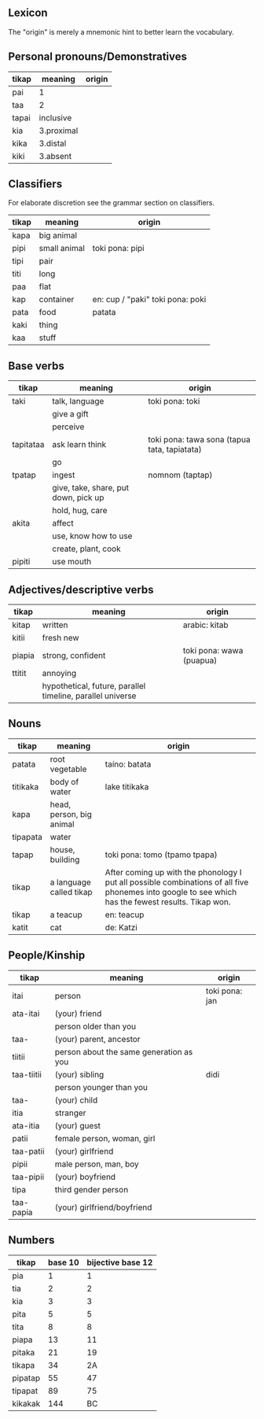 Lexicon
-------

The "origin" is merely a mnemonic hint to better learn the vocabulary.

## Personal pronouns/Demonstratives

tikap     | meaning        | origin 
----------|----------------|--------
pai       | 1
taa       | 2
tapai     | inclusive
kia       | 3.proximal
kika      | 3.distal
kiki      | 3.absent


## Classifiers

For elaborate discretion see the grammar section on classifiers.

tikap     | meaning        | origin 
----------|----------------|--------
kapa |big animal|
pipi |small animal| toki pona: pipi
tipi |pair|
titi |long|
paa  |flat|
kap  |container| en: cup / "paki" toki pona: poki
pata |food| patata
kaki |thing|
kaa  |stuff|


## Base verbs

tikap     | meaning        | origin 
----------|----------------|--------
taki      | talk, language | toki pona: toki
          | give a gift
          | perceive
tapitataa | ask learn think | toki pona: tawa sona (tapua tata, tapiatata)
          | go
tpatap    | ingest         | nomnom (taptap)
          | give, take, share, put down, pick up
          | hold, hug, care
akita     | affect
          | use, know how to use
          | create, plant, cook
pipiti    | use mouth


## Adjectives/descriptive verbs

tikap     | meaning        | origin 
----------|----------------|--------
kitap     | written        | arabic: kitab
kitii     | fresh new      |
piapia    | strong, confident | toki pona: wawa (puapua)
ttitit    | annoying       |
          | hypothetical, future, parallel timeline, parallel universe |


## Nouns

tikap     | meaning        | origin 
----------|----------------|--------
patata    | root vegetable | taíno: batata
titikaka  | body of water  | lake titikaka
kapa      | head, person, big animal |
tipapata  | water          |
tapap     | house, building | toki pona: tomo (tpamo tpapa)
tikap     | a language called tikap | After coming up with the phonology I put all possible combinations of all five phonemes into google to see which has the fewest results. Tikap won.
tikap     | a teacup       | en: teacup
katit     | cat            | de: Katzi


## People/Kinship

tikap      | meaning        | origin 
-----------|----------------|--------
itai       | person | toki pona: jan
ata-itai   | (your) friend |
           | person older than you |
taa-       | (your) parent, ancestor |
tiitii     | person about the same generation as you |
taa-tiitii | (your) sibling | didi
           | person younger than you |
taa-       | (your) child |
itia       | stranger |
ata-itia   | (your) guest |
patii      | female person, woman, girl |
taa-patii  | (your) girlfriend |
pipii      | male person, man, boy |
taa-pipii  | (your) boyfriend |
tipa       | third gender person |
taa-papia  | (your) girlfriend/boyfriend |


## Numbers

tikap     | base 10 | bijective base 12 |
----------|---------|-------------------|
pia  | 1 | 1 |
tia  | 2 | 2 |
kia  | 3 | 3 |
pita  | 5 | 5 |
tita  | 8 | 8 |
piapa | 13 | 11 |
pitaka | 21 | 19 |
tikapa | 34 | 2A |
pipatap | 55 | 47 |
tipapat | 89 | 75 |
kikakak | 144 | BC |
